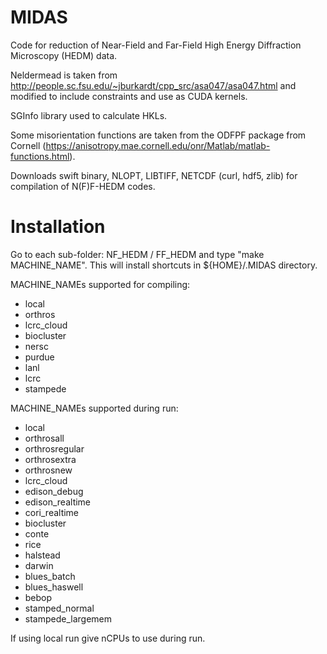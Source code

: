 # MIDAS

Code for reduction of Near-Field and Far-Field High Energy Diffraction Microscopy (HEDM) data.

Neldermead is taken from http://people.sc.fsu.edu/~jburkardt/cpp_src/asa047/asa047.html and modified to include constraints and use as CUDA kernels.

SGInfo library used to calculate HKLs.

Some misorientation functions are taken from the ODFPF package from Cornell (https://anisotropy.mae.cornell.edu/onr/Matlab/matlab-functions.html).

Downloads swift binary, NLOPT, LIBTIFF, NETCDF (curl, hdf5, zlib) for compilation of N(F)F-HEDM codes.

# Installation
Go to each sub-folder: NF_HEDM / FF_HEDM and type "make MACHINE_NAME". This will install shortcuts in ${HOME}/.MIDAS directory.

MACHINE_NAMEs supported for compiling:
* local
* orthros
* lcrc_cloud
* biocluster
* nersc
* purdue
* lanl
* lcrc
* stampede

MACHINE_NAMEs supported during run:
* local
* orthrosall
* orthrosregular
* orthrosextra
* orthrosnew
* lcrc_cloud
* edison_debug
* edison_realtime
* cori_realtime
* biocluster
* conte
* rice
* halstead
* darwin
* blues_batch
* blues_haswell
* bebop
* stamped_normal
* stampede_largemem

If using local run give nCPUs to use during run.
